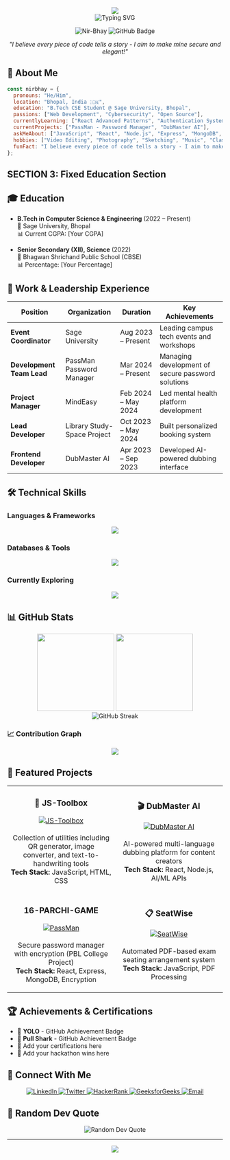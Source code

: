 <div align="center">
  <img src="https://capsule-render.vercel.app/api?type=waving&color=gradient&height=256&section=header&text=Hi%20there,%20I'm%20Nirbhay!&fontSize=75&animation=fadeIn&fontAlignY=38&desc=Welcome%20to%20my%20GitHub%20Profile&descAlignY=51&descAlign=62" />
</div>

<div align="center">
  <img src="https://readme-typing-svg.herokuapp.com?font=Fira+Code&weight=600&size=28&pause=1000&color=0366D6&center=true&vCenter=true&random=false&width=600&lines=B.Tech+CSE+Student+%40+Sage+University;Web+Developer+%7C+Cybersecurity+Enthusiast;Open+Source+Contributor;Building+Secure+%26+Elegant+Solutions" alt="Typing SVG" />
</div>

<p align="center">
  <img src="https://komarev.com/ghpvc/?username=Nir-Bhay&label=Profile%20views&color=0e75b6&style=flat" alt="Nir-Bhay" />
  <img src="https://img.shields.io/github/followers/Nir-Bhay?label=Followers&style=social" alt="GitHub Badge">
</p>

<p align="center">
  <em>"I believe every piece of code tells a story - I aim to make mine secure and elegant!"</em>
</p>

## 🧠 About Me

```javascript
const nirbhay = {
  pronouns: "He/Him",
  location: "Bhopal, India 🇮🇳",
  education: "B.Tech CSE Student @ Sage University, Bhopal",
  passions: ["Web Development", "Cybersecurity", "Open Source"],
  currentlyLearning: ["React Advanced Patterns", "Authentication Systems", "Ethical Hacking"],
  currentProjects: ["PassMan - Password Manager", "DubMaster AI"],
  askMeAbout: ["JavaScript", "React", "Node.js", "Express", "MongoDB", "Security"],
  hobbies: ["Video Editing", "Photography", "Sketching", "Music", "Classic Films"],
  funFact: "I believe every piece of code tells a story - I aim to make mine secure and elegant!"
};
```

## SECTION 3: Fixed Education Section


## 🎓 Education

- **B.Tech in Computer Science & Engineering** (2022 – Present)  
  🏫 Sage University, Bhopal  
  📊 Current CGPA: [Your CGPA]

- **Senior Secondary (XII), Science** (2022)  
  🏫 Bhagwan Shrichand Public School (CBSE)  
  📊 Percentage: [Your Percentage]
  
## 💼 Work & Leadership Experience

| Position | Organization | Duration | Key Achievements |
|----------|-------------|----------|------------------|
| **Event Coordinator** | Sage University | Aug 2023 – Present | Leading campus tech events and workshops |
| **Development Team Lead** | PassMan Password Manager | Mar 2024 – Present | Managing development of secure password solutions |
| **Project Manager** | MindEasy | Feb 2024 – May 2024 | Led mental health platform development |
| **Lead Developer** | Library Study-Space Project | Oct 2023 – May 2024 | Built personalized booking system |
| **Frontend Developer** | DubMaster AI | Apr 2023 – Sep 2023 | Developed AI-powered dubbing interface |

## 🛠️ Technical Skills

### Languages & Frameworks
<div align="center">
  <img src="https://skillicons.dev/icons?i=html,css,js,react,nodejs,express,java,cpp" />
</div>

### Databases & Tools
<div align="center">
  <img src="https://skillicons.dev/icons?i=mongodb,mysql,git,github,vscode,postman,figma" />
</div>

### Currently Exploring
<div align="center">
  <img src="https://skillicons.dev/icons?i=typescript,nextjs,docker,aws,python" />
</div>

## 📊 GitHub Stats

<div align="center">
  <img height="180em" src="https://github-readme-stats.vercel.app/api?username=Nir-Bhay&show_icons=true&theme=radical&include_all_commits=true&count_private=true"/>
  <img height="180em" src="https://github-readme-stats.vercel.app/api/top-langs/?username=Nir-Bhay&layout=compact&langs_count=8&theme=radical"/>
</div>

<div align="center">
  <img src="https://github-readme-streak-stats.herokuapp.com/?user=Nir-Bhay&theme=radical" alt="GitHub Streak" />
</div>

### 📈 Contribution Graph
<div align="center">
  <img src="https://github-readme-activity-graph.vercel.app/graph?username=Nir-Bhay&theme=redical" />
</div>

## 🚀 Featured Projects

<table>
  <tr>
    <td width="50%">
      <h3 align="center">🔧 JS-Toolbox</h3>
      <p align="center">
        <a href="https://github.com/Nir-Bhay/JS-Toolbox">
          <img src="https://github-readme-stats.vercel.app/api/pin/?username=Nir-Bhay&repo=JS-Toolbox---Find-you-best-tools&theme=radical" alt="JS-Toolbox"/>
        </a>
        <br><br>
        Collection of utilities including QR generator, image converter, and text-to-handwriting tools
        <br>
        <strong>Tech Stack:</strong> JavaScript, HTML, CSS
      </p>
    </td>
    <td width="50%">
      <h3 align="center">🎬 DubMaster AI</h3>
      <p align="center">
        <a href="https://github.com/Nir-Bhay/DubMaster-AI">
          <img src="https://github-readme-stats.vercel.app/api/pin/?username=Nir-Bhay&repo=DubMaster-AI&theme=radical" alt="DubMaster AI"/>
        </a>
        <br><br>
        AI-powered multi-language dubbing platform for content creators
        <br>
        <strong>Tech Stack:</strong> React, Node.js, AI/ML APIs
      </p>
    </td>
  </tr>
  <tr>
    <td width="50%">
      <h3 align="center"> 16-PARCHI-GAME</h3>
      <p align="center">
        <a href="https://github.com/Nir-Bhay/16-PARCHI-GAME">
          <img src="https://github-readme-stats.vercel.app/api/pin/?username=Nir-Bhay&repo=16-PARCHI-GAME&theme=radical" alt="PassMan"/>
        </a>
        <br><br>
        Secure password manager with encryption (PBL College Project)
        <br>
        <strong>Tech Stack:</strong> React, Express, MongoDB, Encryption
      </p>
    </td>
    <td width="50%">
      <h3 align="center">📋 SeatWise</h3>
      <p align="center">
        <a href="https://github.com/Nir-Bhay/SeatWise">
          <img src="https://github-readme-stats.vercel.app/api/pin/?username=Nir-Bhay&repo=SeatWise&theme=radical" alt="SeatWise"/>
        </a>
        <br><br>
        Automated PDF-based exam seating arrangement system
        <br>
        <strong>Tech Stack:</strong> JavaScript, PDF Processing
      </p>
    </td>
  </tr>
</table>

## 🏆 Achievements & Certifications

- 🥇 **YOLO** - GitHub Achievement Badge
- 🦈 **Pull Shark** - GitHub Achievement Badge
- 📜 Add your certifications here
- 🏅 Add your hackathon wins here

## 🤝 Connect With Me

<div align="center">
  <a href="https://linkedin.com/in/nirbhay-hiwse-b4036a234">
    <img src="https://img.shields.io/badge/LinkedIn-0077B5?style=for-the-badge&logo=linkedin&logoColor=white" alt="LinkedIn" />
  </a>
  <a href="https://twitter.com/nirbhay_987">
    <img src="https://img.shields.io/badge/Twitter-1DA1F2?style=for-the-badge&logo=twitter&logoColor=white" alt="Twitter" />
  </a>
  <a href="https://www.hackerrank.com/[your-username]">
    <img src="https://img.shields.io/badge/HackerRank-00EA64?style=for-the-badge&logo=hackerrank&logoColor=black" alt="HackerRank" />
  </a>
  <a href="https://auth.geeksforgeeks.org/user/[your-username]">
    <img src="https://img.shields.io/badge/GeeksforGeeks-298D46?style=for-the-badge&logo=geeksforgeeks&logoColor=white" alt="GeeksforGeeks" />
  </a>
  <a href="mailto:[your-email]">
    <img src="https://img.shields.io/badge/Email-D14836?style=for-the-badge&logo=gmail&logoColor=white" alt="Email" />
  </a>
</div>

## 💭 Random Dev Quote

<div align="center">
  <img src="https://quotes-github-readme.vercel.app/api?type=horizontal&theme=radical" alt="Random Dev Quote" />
</div>

---

<div align="center">
  <img src="https://capsule-render.vercel.app/api?type=waving&color=gradient&height=100&section=footer" />
</div>
